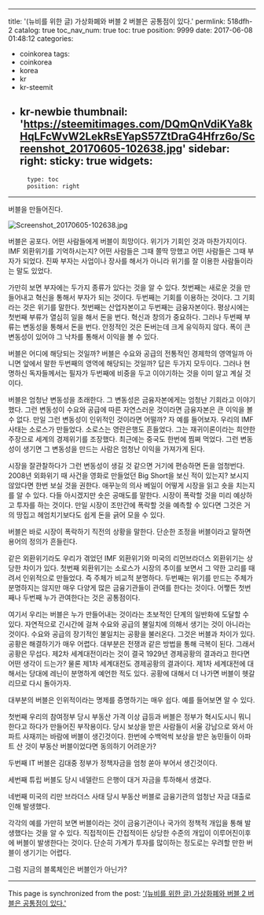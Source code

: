 
---
title: '(뉴비를 위한 글) 가상화폐와 버블 2 버블은 공통점이 있다.'
permlink: 518dfh-2
catalog: true
toc_nav_num: true
toc: true
position: 9999
date: 2017-06-08 01:48:12
categories:
- coinkorea
tags:
- coinkorea
- korea
- kr
- kr-steemit
- kr-newbie
thumbnail: 'https://steemitimages.com/DQmQnVdiKYa8kHqLFcWvW2LekRsEYapS57ZtDraG4Hfrz6o/Screenshot_20170605-102638.jpg'
sidebar:
    right:
        sticky: true
widgets:
    -
        type: toc
        position: right
---


버블을 만들어진다. 

![Screenshot_20170605-102638.jpg](https://steemitimages.com/DQmQnVdiKYa8kHqLFcWvW2LekRsEYapS57ZtDraG4Hfrz6o/Screenshot_20170605-102638.jpg)


버블은 공포다. 어떤 사람들에게 버블이 희망이다. 위기가 기회인 것과 마찬가지이다. IMF 외환위기를 기억하시는지? 어떤 사람들은 그때 쫄딱 망했고 어떤 사람들은 그때 부자가 되었다. 진짜 부자는 사업이나 장사를 해서가 아니라 위기를 잘 이용한 사람들이라는 말도 있었다. 

가만히 보면 부자에는 두가지 종류가 있다는 것을 알 수 있다. 첫번째는 새로운 것을 만들어내고 혁신을 통해서 부자가 되는 것이다. 두번째는 기회를 이용하는 것이다. 그 기회라는 것은 위기를 말한다.  첫번째는 산업자본이고 두번째는 금융자본이다. 평상시에는 첫번째 부류가 열심히 일을 해서 돈을 번다. 혁신과 창의가 중요하다. 그러나 두번째 부류는 변동성을 통해서 돈을 번다. 안정적인 것은 돈버는데 크게 유익하지 않다. 폭이 큰 변동성이 있어야 그 낙차를 통해서 이익을 볼 수 있다. 

버블은 어디에 해당되는 것일까? 버블은 수요와 공급의 전통적인 경제학의 영역일까 아니면 앞에서 말한 두번째의 영역에 해당되는 것일까? 답은 두가지 모두이다. 그러나 현명하신 독자들께서는 필자가 두번째에 비중을 두고 이야기하는 것을 이미 알고 계실 것이다. 

버블은 엄청난 변동성을 초래한다. 그 변동성은 금융자본에게는 엄청난 기회라고 이야기 했다. 그런 변동성이 수요와 공급에 따른 자연스러운 것이라면 금융자본은 큰 이익을 볼 수 없다. 만일 그런 변동성이 인위적인 것이라면 어떨까? 자 예를 들어보자. 우리의 IMF사태는 소로스가 만들었다. 소로스는 영란은행도 흔들었다. 그는 재귀이론이라는 희얀한 주장으로 세계의 경제위기를 조장했다. 최근에는 중국도 한번에 찜쪄 먹었다. 그런 변동성이 생기면 그 변동성을 만드는 사람은 엄청난 이익을 가져가게 된다. 

시장을 잘관찰하다가 그런 변동성이 생길 것 같으면 거기에 편승하면 돈을 엄청번다. 2008년 외화위기 때 사건을 영화로 만들었던 Big Short을 보신 적이 있는지? 보시지 않았다면 한번 보실 것을 권한다. 애꾸눈의 의사 베일이 어떻게 시장을 읽고 숏을 치는지를 알 수 있다. 다들 아시겠지만 숏은 공매도를 말한다. 시장이 폭락할 것을 미리 예상하고 투자를 하는 것이다. 만일 시장이 조만간에 폭락할 것을 예측할 수 있다면 그것은 거의 땅집고 헤엄치기보다도 쉽게 돈을 긁어 모을 수 있다. 

버블은 바로 시장이 폭락하기 직전의 상황을 말한다. 단순한 조정을 버블이라고 말하면 용어의 정의가 흔들린다. 

같은 외환위기라도 우리가 겪었던 IMF 외환위기와 미국의 리먼브라더스 외환위기는 상당한 차이가 있다. 첫번째 외환위기는 소로스가 시장의 추이를 보면서 그 약한 고리를 때려서 인위적으로 만들었다. 즉 주체가 비교적 분명하다. 두번째는 위기를 만드는 주체가 분명하지는 않지만 매우 다양게 많은 금융기관들이 관여를 한다는 것이다. 어쨓든 첫번째나 두번째 누가 관여한다는 것은 공통점이다. 

여기서 우리는 버블은 누가 만들어내는 것이라는 초보적인 단계의 일반화에 도달할 수 있다. 자연적으로 긴시간에 걸쳐 수요와 공급의 불일치에 의해서 생기는 것이 아니라는 것이다. 수요와 공급의 장기적인 불일치는 공황을 불러온다. 그것은 버블과 차이가 있다. 공황은 해결하기가 매우 어렵다. 대부분은 전쟁과 같은 방법을 통해 극복이 된다. 그래서 공황은 무섭다. 제2차 세계대전이라는 것이 결국 1929년 경제공황의 결과라고 한다면 어떤 생각이 드는가? 물론 제1차 세계대전도 경제공황의 결과이다. 제1차 세계대전에 대해서는 당대에 레닌이 분명하게 예언한 적도 있다. 공황에 대해서 더 나가면 버블이 헷갈리므로 다시 돌아가자.

대부분의 버블은 인위적이라는 명제를 증명하기는 매우 쉽다. 예를 들어보면 알 수 있다. 

첫번째 우리의 참여정부 당시 부동산 가격 이상 급등과 버블은 정부가 혁시도시니 뭐니 한다고 하다가 만들어진 부작용이다. 당시 보상을 받은 사람들이 서울 강남으로 와서 아파트 사재끼는 바람에 버블이 생긴것이다. 한번에 수백억씩 보상을 받은 농민들이 아파트 산 것이 부동산 버블이었다면 동의하기 어려운가? 

두번째 IT 버블은 김대중 정부가 정책자금을 엄청 쏟아 부어서 생긴것이다. 

세번째 튜립 버블도 당시 네델란드 은행이 대거 자금을 투하해서 생겼다.

네번째 미국의 리만 브라더스 사태 당시 부동산 버블로 금융기관의 엄청난 자금 대출로 인해 발생했다. 

각각의 예를 가만히 보면 버블이라는 것이 금융기관이나 국가의 정책적 개입을 통해 발생했다는 것을 알 수 있다. 직접적이든 간접적이든 상당한 수준의 개입이 이루어진이후에 버블이 발생한다는 것이다. 단순히 가계가 투자를 많이하는 정도로는 우려할 만한 버블이 생기기는 어렵다.  

그럼 지금의 블록체인은 버블인가 아닌가?

- - -

This page is synchronized from the post: ['(뉴비를 위한 글) 가상화폐와 버블 2 버블은 공통점이 있다.'](https://steemit.com/@oldstone/518dfh-2)
